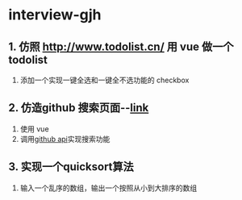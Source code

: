 # interview-gjh


## 1. 仿照 http://www.todolist.cn/ 用 vue 做一个 todolist
  1. 添加一个实现一键全选和一键全不选功能的 checkbox

## 2. 仿造github 搜索页面--[link][github_search]  
  1. 使用 vue
  2. 调用[github api][github_api_v3]实现搜索功能


## 3. 实现一个quicksort算法  

  1. 输入一个乱序的数组，输出一个按照从小到大排序的数组


[github_search]:https://github.com/search?q=git
[github_api_v3]:https://developer.github.com/v3/